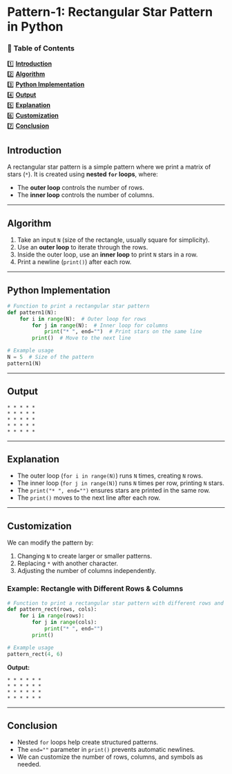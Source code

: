 # Pattern-1: Rectangular Star Pattern in Python

### 📌 **Table of Contents**  

1️⃣ **[Introduction](#introduction)**  
2️⃣ **[Algorithm](#algorithm)**  
3️⃣ **[Python Implementation](#python-implementation)**  
4️⃣ **[Output](#output)**  
5️⃣ **[Explanation](#explanation)**  
6️⃣ **[Customization](#customization)**   
7️⃣ **[Conclusion](#conclusion)**  

## **Introduction**
A rectangular star pattern is a simple pattern where we print a matrix of stars (`*`). It is created using **nested `for` loops**, where:
- The **outer loop** controls the number of rows.
- The **inner loop** controls the number of columns.

---

## **Algorithm**
1. Take an input `N` (size of the rectangle, usually square for simplicity).
2. Use an **outer loop** to iterate through the rows.
3. Inside the outer loop, use an **inner loop** to print `N` stars in a row.
4. Print a newline (`print()`) after each row.

---

## **Python Implementation**
```python
# Function to print a rectangular star pattern
def pattern1(N):
    for i in range(N):  # Outer loop for rows
        for j in range(N):  # Inner loop for columns
            print("* ", end="")  # Print stars on the same line
        print()  # Move to the next line

# Example usage
N = 5  # Size of the pattern
pattern1(N)
```

---

## **Output**
```
* * * * *
* * * * *
* * * * *
* * * * *
* * * * *
```

---

## **Explanation**
- The outer loop (`for i in range(N)`) runs `N` times, creating `N` rows.
- The inner loop (`for j in range(N)`) runs `N` times per row, printing `N` stars.
- The `print("* ", end="")` ensures stars are printed in the same row.
- The `print()` moves to the next line after each row.

---

## **Customization**
We can modify the pattern by:
1. Changing `N` to create larger or smaller patterns.
2. Replacing `*` with another character.
3. Adjusting the number of columns independently.

### **Example: Rectangle with Different Rows & Columns**
```python
# Function to print a rectangular star pattern with different rows and columns
def pattern_rect(rows, cols):
    for i in range(rows):
        for j in range(cols):
            print("* ", end="")
        print()

# Example usage
pattern_rect(4, 6)
```

**Output:**
```
* * * * * *
* * * * * *
* * * * * *
* * * * * *
```

---

## **Conclusion**
- Nested `for` loops help create structured patterns.
- The `end=""` parameter in `print()` prevents automatic newlines.
- We can customize the number of rows, columns, and symbols as needed.
